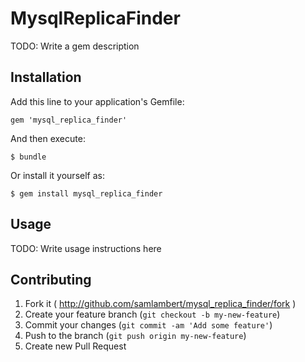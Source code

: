 # MysqlReplicaFinder

TODO: Write a gem description

## Installation

Add this line to your application's Gemfile:

    gem 'mysql_replica_finder'

And then execute:

    $ bundle

Or install it yourself as:

    $ gem install mysql_replica_finder

## Usage

TODO: Write usage instructions here

## Contributing

1. Fork it ( http://github.com/samlambert/mysql_replica_finder/fork )
2. Create your feature branch (`git checkout -b my-new-feature`)
3. Commit your changes (`git commit -am 'Add some feature'`)
4. Push to the branch (`git push origin my-new-feature`)
5. Create new Pull Request
